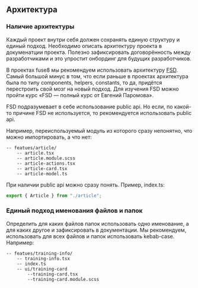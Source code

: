 ## Архитектура

### Наличие архитектуры

Каждый проект внутри себя должен сохранять единую структуру и единый подход. Необходимо описать архитектуру проекта в докуменатции проекта. Полезно зафиксировать договорённость между разработчиками и это упростит онбординг для будущих разработчиков.

В проектах fuse8 мы рекомендуем использовать архитектуру [FSD](https://feature-sliced.design/). Самый большой минус в том, что если раньше в проектах архитектура была по типу components, helpers, constants, то да, придётся перестроить свой мозг на новый подход. Для изучения FSD можно пройти курс «FSD — полный курс от Евгений Паромова».

FSD подразумевает в себе использование public api. Но если, по какой-то причине FSD не используется, то рекомендуется использовать public api.

Например, переиспользуемый модуль из которого сразу непонятно, что можно импортировать, а что нет:

```
-- featues/article/
	-- article.tsx
	-- article.module.scss
	-- article-actions.tsx
	-- article-card.tsx
	-- article-model.ts
```

При наличии public api можно сразу понять. Пример, index.ts:

```ts
export { Article } from "./article";
```

### Единый подход именования файлов и папок

Определить для каких файлов папок использовать одно именование, а для каких другое и зафиксировать в документации. Мы рекомендуем, использовать для всех файлов и папок использовать kebab-case.
Например:

```
-- featues/training-info/
	-- training-info.tsx
	-- index.ts
	-- ui/training-card
		--training-card.tsx
		--training-card.module.scss
```
